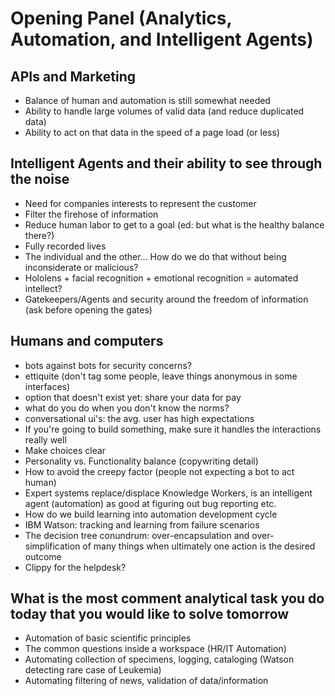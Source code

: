 # Opening Panel (Analytics, Automation, and Intelligent Agents)

## APIs and Marketing

  * Balance of human and automation is still somewhat needed
  * Ability to handle large volumes of valid data (and reduce duplicated data)
  * Ability to act on that data in the speed of a page load (or less)

## Intelligent Agents and their ability to see through the noise

  * Need for companies interests to represent the customer
  * Filter the firehose of information
  * Reduce human labor to get to a goal (ed: but what is the healthy balance there?)
  * Fully recorded lives
  * The individual and the other... How do we do that without being inconsiderate or malicious?
  * Hololens + facial recognition + emotional recognition = automated intellect?
  * Gatekeepers/Agents and security around the freedom of information (ask before opening the gates)

## Humans and computers

  * bots against bots for security concerns?
  * ettiquite (don't tag some people, leave things anonymous in some interfaces)
  * option that doesn't exist yet: share your data for pay
  * what do you do when you don't know the norms?
  * conversational ui's: the avg. user has high expectations
  * If you're going to build something, make sure it handles the interactions really well
  * Make choices clear
  * Personality vs. Functionality balance (copywriting detail)
  * How to avoid the creepy factor (people not expecting a bot to act human)
  * Expert systems replace/displace Knowledge Workers, is an intelligent agent (automation) as good at figuring out bug reporting etc.
  * How do we build learning into automation development cycle
  * IBM Watson: tracking and learning from failure scenarios
  * The decision tree conundrum: over-encapsulation and over-simplification of many things when ultimately one action is the desired outcome
  * Clippy for the helpdesk?

## What is the most comment analytical task you do today that you would like to solve tomorrow

  * Automation of basic scientific principles
  * The common questions inside a workspace (HR/IT Automation)
  * Automating collection of specimens, logging, cataloging (Watson detecting rare case of Leukemia)
  * Automating filtering of news, validation of data/information
